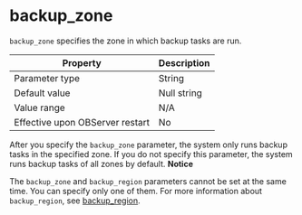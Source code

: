 backup_zone 
================================

`backup_zone` specifies the zone in which backup tasks are run. 


|          **Property**           | **Description** |
|---------------------------------|-----------------|
| Parameter type                  | String          |
| Default value                   | Null string     |
| Value range                     | N/A             |
| Effective upon OBServer restart | No              |



After you specify the `backup_zone` parameter, the system only runs backup tasks in the specified zone. If you do not specify this parameter, the system runs backup tasks of all zones by default. 
**Notice**



The `backup_zone` and `backup_region` parameters cannot be set at the same time. You can specify only one of them. For more information about `backup_region`, see [backup_region](../300.system-configuration-items/2100.backup_region.md).

